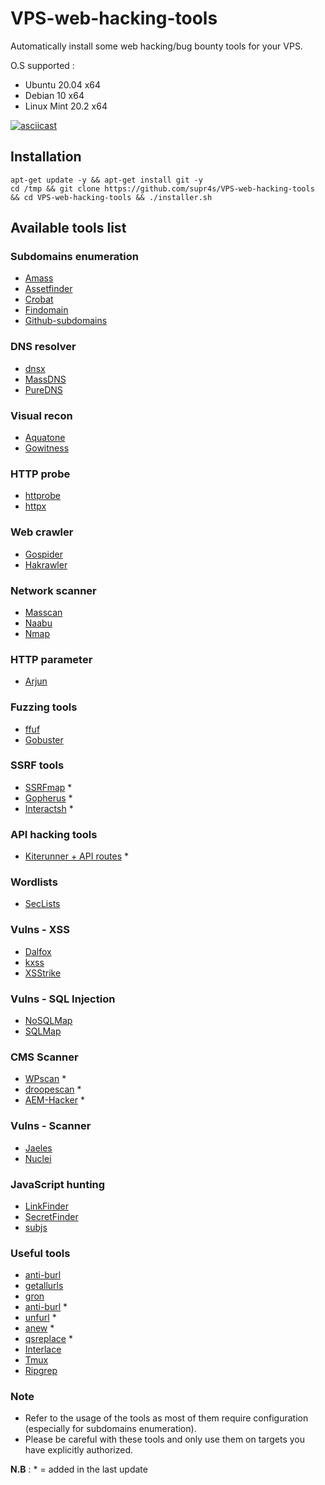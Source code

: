 # VPS-web-hacking-tools

Automatically install some web hacking/bug bounty tools for your VPS.

O.S supported : 

- Ubuntu 20.04 x64
- Debian 10 x64
- Linux Mint 20.2 x64


[![asciicast](https://asciinema.org/a/ZjvDJJ6ZJsQvk4tuUbplaTf8a.svg)](https://asciinema.org/a/ZjvDJJ6ZJsQvk4tuUbplaTf8a)



## Installation 

```
apt-get update -y && apt-get install git -y
cd /tmp && git clone https://github.com/supr4s/VPS-web-hacking-tools && cd VPS-web-hacking-tools && ./installer.sh
```

## Available tools list

### Subdomains enumeration

- [Amass](https://github.com/OWASP/Amass)
- [Assetfinder](https://github.com/tomnomnom/assetfinder)
- [Crobat](https://github.com/Cgboal/SonarSearch)
- [Findomain](https://github.com/Findomain/Findomain)
- [Github-subdomains](https://github.com/gwen001/github-subdomains)

### DNS resolver

- [dnsx](https://github.com/projectdiscovery/dnsx)
- [MassDNS](https://github.com/blechschmidt/massdns)
- [PureDNS](https://github.com/d3mondev/puredns)

### Visual recon

- [Aquatone](https://github.com/michenriksen/aquatone)
- [Gowitness](https://github.com/sensepost/gowitness)

### HTTP probe

- [httprobe](https://github.com/tomnomnom/httprobe)
- [httpx](https://github.com/projectdiscovery/httpx)

### Web crawler

- [Gospider](https://github.com/jaeles-project/gospider)
- [Hakrawler](https://github.com/hakluke/hakrawler)

### Network scanner

- [Masscan](https://github.com/robertdavidgraham/masscan)
- [Naabu](https://github.com/projectdiscovery/naabu)
- [Nmap](https://nmap.org/)

### HTTP parameter

- [Arjun](https://github.com/s0md3v/Arjun)

### Fuzzing tools

- [ffuf](https://github.com/ffuf/ffuf)
- [Gobuster](https://github.com/OJ/gobuster)

### SSRF tools

- [SSRFmap](https://github.com/swisskyrepo/SSRFmap) *
- [Gopherus](https://github.com/tarunkant/Gopherus) *
- [Interactsh](https://github.com/projectdiscovery/interactsh) *

### API hacking tools

- [Kiterunner + API routes](https://github.com/assetnote/kiterunner) *

### Wordlists

- [SecLists](https://github.com/danielmiessler/SecLists)

### Vulns - XSS

- [Dalfox](https://github.com/hahwul/dalfox)
- [kxss](https://github.com/tomnomnom/hacks/tree/master/kxss)
- [XSStrike](https://github.com/s0md3v/XSStrike)

### Vulns - SQL Injection

- [NoSQLMap](https://github.com/codingo/NoSQLMap)
- [SQLMap](https://github.com/sqlmapproject/sqlmap)

### CMS Scanner

- [WPscan](https://github.com/wpscanteam/wpscan) *
- [droopescan](https://github.com/droope/droopescan) *
- [AEM-Hacker](https://github.com/0ang3el/aem-hacker) *

### Vulns - Scanner

- [Jaeles](https://github.com/jaeles-project/jaeles)
- [Nuclei](https://github.com/projectdiscovery/nuclei)

### JavaScript hunting

- [LinkFinder](https://github.com/GerbenJavado/LinkFinder)
- [SecretFinder](https://github.com/m4ll0k/SecretFinder)
- [subjs](https://github.com/lc/subjs)

### Useful tools

- [anti-burl](https://github.com/tomnomnom/hacks/tree/master/anti-burl)
- [getallurls](https://github.com/lc/hacks/tree/master/getallurls)
- [gron](https://github.com/tomnomnom/gron)
- [anti-burl](https://github.com/tomnomnom/hacks/tree/master/anti-burl) *
- [unfurl](https://github.com/tomnomnom/unfurl) *
- [anew](https://github.com/tomnomnom/anew) *
- [qsreplace](https://github.com/tomnomnom/qsreplace) *
- [Interlace](https://github.com/codingo/Interlace)
- [Tmux](https://github.com/tmux/tmux)
- [Ripgrep](https://github.com/BurntSushi/ripgrep)

### Note

- Refer to the usage of the tools as most of them require configuration (especially for subdomains enumeration).
- Please be careful with these tools and only use them on targets you have explicitly authorized.

**N.B** : * = added in the last update

